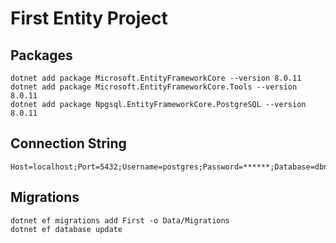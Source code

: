 # First Entity Project

## Packages

```
dotnet add package Microsoft.EntityFrameworkCore --version 8.0.11
dotnet add package Microsoft.EntityFrameworkCore.Tools --version 8.0.11
dotnet add package Npgsql.EntityFrameworkCore.PostgreSQL --version 8.0.11

```

## Connection String 

```
Host=localhost;Port=5432;Username=postgres;Password=******;Database=dbname
```


## Migrations 
```
dotnet ef migrations add First -o Data/Migrations
dotnet ef database update

```
